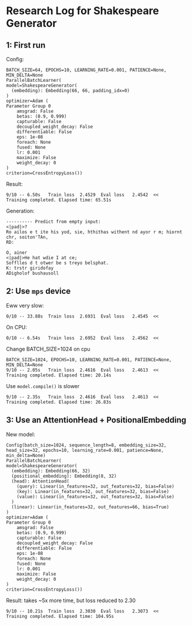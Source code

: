 # Research Log for Shakespeare Generator


## 1: First run

Config:
```
BATCH_SIZE=64, EPOCHS=10, LEARNING_RATE=0.001, PATIENCE=None, MIN_DELTA=None
ParallelBatchLearner(
model=ShakespeareGenerator(
  (embedding): Embedding(66, 66, padding_idx=0)
)
optimizer=Adam (
Parameter Group 0
    amsgrad: False
    betas: (0.9, 0.999)
    capturable: False
    decoupled_weight_decay: False
    differentiable: False
    eps: 1e-08
    foreach: None
    fused: None
    lr: 0.001
    maximize: False
    weight_decay: 0
)
criterion=CrossEntropyLoss())
```

Result:
```
9/10 -- 6.50s 	Train loss 	2.4529 	Eval loss 	2.4542 	<<
Training completed. Elapsed time: 65.51s
```

Generation:
```
---------- Predict from empty input:
<|pad|>?
Ro ailos e t ite his yod, sie, hthithas withent nd ayor r m; hiornt chr, soiton'TAn,
RD:

O, ainer
<|pad|>He hat wdie I at ce;
Sofflles d t otwer be s treyo belsphat.
K: trstr giridofay
ADigholof bushausoll
```

## 2: Use `mps` device

Eww very slow:
```
0/10 -- 33.88s 	Train loss 	2.6931 	Eval loss 	2.4545 	<<
```

On CPU:
```
0/10 -- 6.54s 	Train loss 	2.6952 	Eval loss 	2.4562 	<<
```

Change BATCH_SIZE=1024 on cpu
```
BATCH_SIZE=1024, EPOCHS=10, LEARNING_RATE=0.001, PATIENCE=None, MIN_DELTA=None
9/10 -- 2.05s 	Train loss 	2.4616 	Eval loss 	2.4613 	<<
Training completed. Elapsed time: 20.14s
```

Use `model.compile()` is slower
```
9/10 -- 2.35s 	Train loss 	2.4616 	Eval loss 	2.4613 	<<
Training completed. Elapsed time: 26.83s
```

## 3: Use an AttentionHead + PositionalEmbedding

New model:
```
Config(batch_size=1024, sequence_length=8, embedding_size=32, head_size=32, epochs=10, learning_rate=0.001, patience=None, min_delta=None)
ParallelBatchLearner(
model=ShakespeareGenerator(
  (embedding): Embedding(66, 32)
  (positional_embedding): Embedding(8, 32)
  (head): AttentionHead(
    (query): Linear(in_features=32, out_features=32, bias=False)
    (key): Linear(in_features=32, out_features=32, bias=False)
    (value): Linear(in_features=32, out_features=32, bias=False)
  )
  (linear): Linear(in_features=32, out_features=66, bias=True)
)
optimizer=Adam (
Parameter Group 0
    amsgrad: False
    betas: (0.9, 0.999)
    capturable: False
    decoupled_weight_decay: False
    differentiable: False
    eps: 1e-08
    foreach: None
    fused: None
    lr: 0.001
    maximize: False
    weight_decay: 0
)
criterion=CrossEntropyLoss())
```

Result: takes ~5x more time, but loss reduced to 2.30
```
9/10 -- 10.21s 	Train loss 	2.3030 	Eval loss 	2.3073 	<<
Training completed. Elapsed time: 104.95s
```
